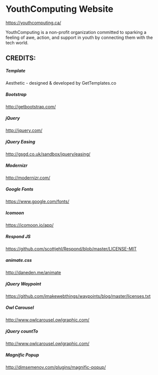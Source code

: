 # YouthComputing Website

https://youthcomputing.ca/

YouthComputing is a non-profit organization committed to sparking a 
feeling of awe, action, and support in youth by connecting them with the 
tech world.

## CREDITS: 

##### Template
Aesthetic - designed & developed by GetTemplates.co

##### Bootstrap
http://getbootstrap.com/

##### jQuery
http://jquery.com/

##### jQuery Easing
http://gsgd.co.uk/sandbox/jquery/easing/

##### Modernizr
http://modernizr.com/

##### Google Fonts
https://www.google.com/fonts/

##### Icomoon
https://icomoon.io/app/

##### Respond JS
https://github.com/scottjehl/Respond/blob/master/LICENSE-MIT

##### animate.css
http://daneden.me/animate

##### jQuery Waypoint
https://github.com/imakewebthings/waypoints/blog/master/licenses.txt

##### Owl Carousel
http://www.owlcarousel.owlgraphic.com/

##### jQuery countTo
http://www.owlcarousel.owlgraphic.com/

##### Magnific Popup
http://dimsemenov.com/plugins/magnific-popup/
